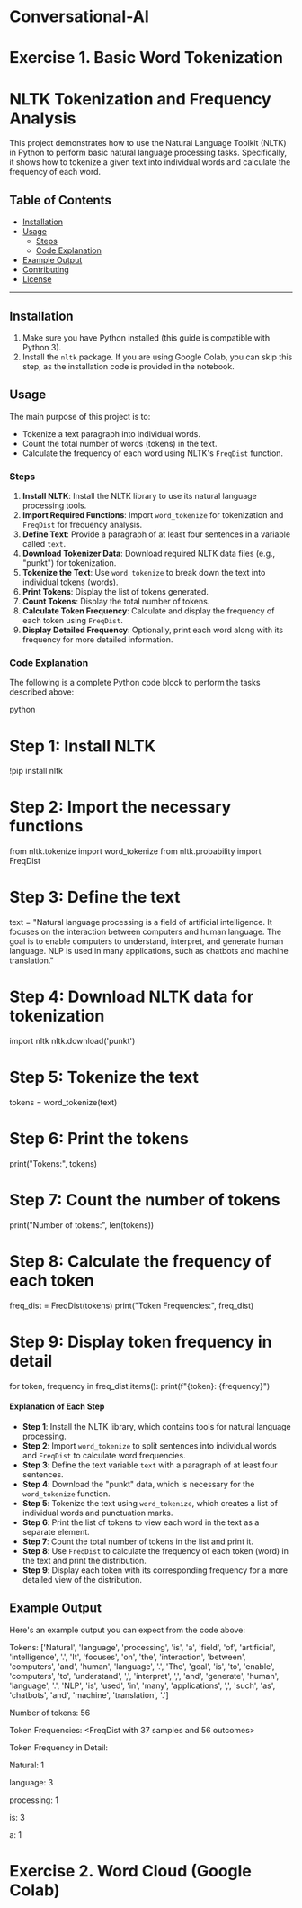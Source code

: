# Conversational-AI

# Exercise 1. Basic Word Tokenization 

# NLTK Tokenization and Frequency Analysis

This project demonstrates how to use the Natural Language Toolkit (NLTK) in Python to perform basic natural language processing tasks. Specifically, it shows how to tokenize a given text into individual words and calculate the frequency of each word. 

## Table of Contents
- [Installation](#installation)
- [Usage](#usage)
  - [Steps](#steps)
  - [Code Explanation](#code-explanation)
- [Example Output](#example-output)
- [Contributing](#contributing)
- [License](#license)

---

## Installation

1. Make sure you have Python installed (this guide is compatible with Python 3).
2. Install the `nltk` package. If you are using Google Colab, you can skip this step, as the installation code is provided in the notebook.



## Usage

The main purpose of this project is to:
- Tokenize a text paragraph into individual words.
- Count the total number of words (tokens) in the text.
- Calculate the frequency of each word using NLTK's `FreqDist` function.

### Steps

1. **Install NLTK**: Install the NLTK library to use its natural language processing tools.
2. **Import Required Functions**: Import `word_tokenize` for tokenization and `FreqDist` for frequency analysis.
3. **Define Text**: Provide a paragraph of at least four sentences in a variable called `text`.
4. **Download Tokenizer Data**: Download required NLTK data files (e.g., "punkt") for tokenization.
5. **Tokenize the Text**: Use `word_tokenize` to break down the text into individual tokens (words).
6. **Print Tokens**: Display the list of tokens generated.
7. **Count Tokens**: Display the total number of tokens.
8. **Calculate Token Frequency**: Calculate and display the frequency of each token using `FreqDist`.
9. **Display Detailed Frequency**: Optionally, print each word along with its frequency for more detailed information.

### Code Explanation

The following is a complete Python code block to perform the tasks described above:

python
# Step 1: Install NLTK
!pip install nltk

# Step 2: Import the necessary functions
from nltk.tokenize import word_tokenize
from nltk.probability import FreqDist

# Step 3: Define the text
text = "Natural language processing is a field of artificial intelligence. It focuses on the interaction between computers and human language. The goal is to enable computers to understand, interpret, and generate human language. NLP is used in many applications, such as chatbots and machine translation."

# Step 4: Download NLTK data for tokenization
import nltk
nltk.download('punkt')

# Step 5: Tokenize the text
tokens = word_tokenize(text)

# Step 6: Print the tokens
print("Tokens:", tokens)

# Step 7: Count the number of tokens
print("Number of tokens:", len(tokens))

# Step 8: Calculate the frequency of each token
freq_dist = FreqDist(tokens)
print("Token Frequencies:", freq_dist)

# Step 9: Display token frequency in detail
for token, frequency in freq_dist.items():
    print(f"{token}: {frequency}")


#### Explanation of Each Step

- **Step 1**: Install the NLTK library, which contains tools for natural language processing.
- **Step 2**: Import `word_tokenize` to split sentences into individual words and `FreqDist` to calculate word frequencies.
- **Step 3**: Define the text variable `text` with a paragraph of at least four sentences.
- **Step 4**: Download the "punkt" data, which is necessary for the `word_tokenize` function.
- **Step 5**: Tokenize the text using `word_tokenize`, which creates a list of individual words and punctuation marks.
- **Step 6**: Print the list of tokens to view each word in the text as a separate element.
- **Step 7**: Count the total number of tokens in the list and print it.
- **Step 8**: Use `FreqDist` to calculate the frequency of each token (word) in the text and print the distribution.
- **Step 9**: Display each token with its corresponding frequency for a more detailed view of the distribution.

## Example Output

Here's an example output you can expect from the code above:

Tokens: ['Natural', 'language', 'processing', 'is', 'a', 'field', 'of', 'artificial', 'intelligence', '.', 'It', 'focuses', 'on', 'the', 'interaction', 'between', 'computers', 'and', 'human', 'language', '.', 'The', 'goal', 'is', 'to', 'enable', 'computers', 'to', 'understand', ',', 'interpret', ',', 'and', 'generate', 'human', 'language', '.', 'NLP', 'is', 'used', 'in', 'many', 'applications', ',', 'such', 'as', 'chatbots', 'and', 'machine', 'translation', '.']

Number of tokens: 56

Token Frequencies: <FreqDist with 37 samples and 56 outcomes>

Token Frequency in Detail:

Natural: 1

language: 3

processing: 1

is: 3

a: 1



# Exercise 2. Word Cloud (Google Colab) 



